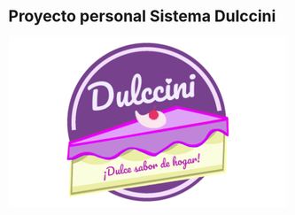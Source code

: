 # Proyecto personal Sistema Dulccini


<div style="text-align: center;">
  <img src="./public/images/logoDulccini.png" alt="Logo del proyecto">
</div>

